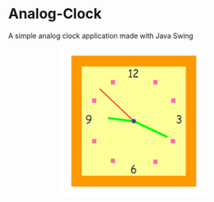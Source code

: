# Analog-Clock
A simple analog clock application made with Java Swing
<p align="center">
<img height=300 width=300 src="Clock.PNG"/>
</p>